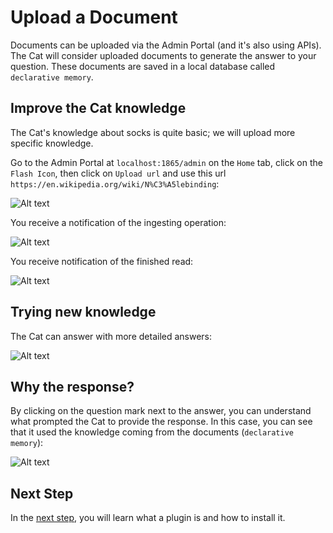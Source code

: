 # Upload a Document

Documents can be uploaded via the Admin Portal (and it's also using APIs).
The Cat will consider uploaded documents to generate the answer to your question.
These documents are saved in a local database called `declarative memory`.

## Improve the Cat knowledge
The Cat's knowledge about socks is quite basic; we will upload more specific knowledge.

Go to the Admin Portal at `localhost:1865/admin` on the `Home` tab, click on the `Flash Icon`, then click on `Upload url` and use this url `https://en.wikipedia.org/wiki/N%C3%A5lebinding`:

![Alt text](../assets/img/quickstart/upload-document/upload-url.png)

You receive a notification of the ingesting operation:

![Alt text](../assets/img/quickstart/upload-document/upload-url-notification.png)

You receive notification of the finished read:

![Alt text](../assets/img/quickstart/upload-document/finish-notification.png)

## Trying new knowledge
The Cat can answer with more detailed answers:

![Alt text](../assets/img/quickstart/upload-document/cat-answers.png)

## Why the response?
By clicking on the question mark next to the answer, you can understand what prompted the Cat to provide the response.
In this case, you can see that it used the knowledge coming from the documents (`declarative memory`):

![Alt text](../assets/img/quickstart/upload-document/why-response.png)

## Next Step
In the [next step](./installing-plugin.md), you will learn what a plugin is and how to install it.